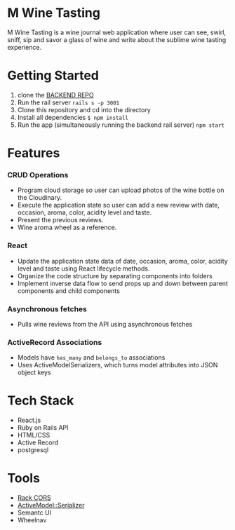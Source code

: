 # M Wine Tasting
M Wine Tasting is a wine journal web application where user can see, swirl, sniff, sip and savor a glass of wine and write about the sublime wine tasting experience.

# Getting Started
1. clone the [BACKEND REPO](https://github.com/labradorescence/mwine_tasting_backend)
2. Run the rail server `rails s -p 3001`
3. Clone this repository and cd into the directory
4. Install all dependencies `$ npm install`
5. Run the app (simultaneously running the backend rail server) `npm start`

# Features

### CRUD Operations
* Program cloud storage so user can upload photos of the wine bottle on the Cloudinary. 
* Execute the application state so user can add a new review with date, occasion, aroma, color, acidity level and taste. 
* Present the previous reviews.
* Wine aroma wheel as a reference.

### React
* Update the application state data of date, occasion, aroma, color, acidity level and taste using React lifecycle methods.
* Organize the code structure by separating components into folders
* Implement inverse data flow to send props up and down between parent components and child components

### Asynchronous fetches
* Pulls wine reviews from the API using asynchronous fetches

### ActiveRecord Associations
* Models have `has_many` and `belongs_to` associations
* Uses ActiveModelSerializers, which turns model attributes into JSON object keys

# Tech Stack
* React.js
* Ruby on Rails API
* HTML/CSS
* Active Record
* postgresql

# Tools
* [Rack CORS](https://github.com/cyu/rack-cors)
* [ActiveModel::Serializer](https://github.com/rails-api/active_model_serializers)
* Semantc UI
* Wheelnav